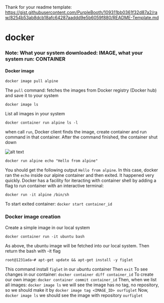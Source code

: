 Thank for your readme template:
https://gist.githubusercontent.com/PurpleBooth/109311bb0361f32d87a2/raw/8254b53ab8dcb18afc64287aaddd9e5b6059f880/README-Template.md
# docker
### Note: What your system downloaded: IMAGE, what your system run: CONTAINER

#### Docker image
```
docker image pull alpine
```
The ```pull``` command: fetches the images from Docker registry (Docker hub) and save it to your system
```
docker image ls
```
List all images in your system
```
docker container run alpine ls -l
```
when call ```run```, Docker client finds the image, create container and run command in that container. After the command finished, the container shut down

![alt text](https://training.play-with-docker.com/images/ops-basics-run-details.svg)
```
docker run alpine echo "Hello from alpine"
```
You should get the following output ```Hello from alpine```. In this case, docker ran the ```echo``` inside our alpine container and then exited. It happened very quickly.
Docker has a facility for iteracting with container shell by adding a flag to run container with an interactive terminal:
```
docker run -it alpine /bin/sh
```
To start exited container: ```docker start container_id```

### Docker image creation
Create a simple image in our local system
```
docker container run -it ubuntu bash
```
As above, the ubuntu image will be fetched into our local system. Then return the bash with -it flag
```
root@1231ada~# apt-get update && apt-get install -y figlet
```
This command install ```figlet``` in our ubuntu container
Then ```exit```
To see changes in our container: ```docker container diff container_id```
To create our own image: ```docker container commit container_id```
Then, when we list all images: ```docker image ls``` we will see the image has no tag, no repository, so we should make it by ```docker image tag <IMAGE_ID> ourfiglet```
Now, ```docker image ls``` we should see the image with repository ```ourfiglet```
